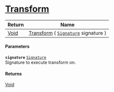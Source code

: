 # [Transform](./Binarization--Transform.md)



| Return | Name | 
| --- | --- | 
| [Void](https://docs.microsoft.com/en-us/dotnet/api/System.Void) | [Transform](./Binarization--Transform.md) ( [`Signature`](./../../Signature.md) signature ) | 


#### Parameters
**`signature`**  [`Signature`](./../../Signature.md)<br>Signature to execute transform on.
#### Returns
[Void](https://docs.microsoft.com/en-us/dotnet/api/System.Void)<br>
